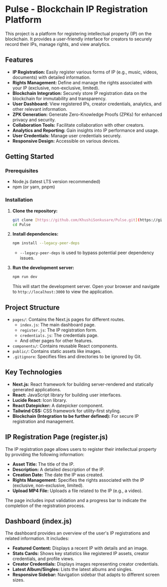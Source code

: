 # Pulse - Blockchain IP Registration Platform

This project is a platform for registering intellectual property (IP) on the blockchain. It provides a user-friendly interface for creators to securely record their IPs, manage rights, and view analytics.

## Features

* **IP Registration:** Easily register various forms of IP (e.g., music, videos, documents) with detailed information.
* **Rights Management:** Define and manage the rights associated with your IP (exclusive, non-exclusive, limited).
* **Blockchain Integration:** Securely store IP registration data on the blockchain for immutability and transparency.
* **User Dashboard:** View registered IPs, creator credentials, analytics, and other relevant information.
* **ZPK Generation:** Generate Zero-Knowledge Proofs (ZPKs) for enhanced privacy and security.
* **Collaboration Tools:** Facilitate collaboration with other creators.
* **Analytics and Reporting:** Gain insights into IP performance and usage.
* **User Credentials:** Manage user credentials securely.
* **Responsive Design:** Accessible on various devices.

## Getting Started

### Prerequisites

* Node.js (latest LTS version recommended)
* npm (or yarn, pnpm)

### Installation

1.  **Clone the repository:**

    ```bash
    git clone [https://github.com/KhushiSonkusare/Pulse.git](https://github.com/KhushiSonkusare/Pulse.git)
    cd Pulse
    ```

2.  **Install dependencies:**

    ```bash
    npm install --legacy-peer-deps
    ```

    * `--legacy-peer-deps` is used to bypass potential peer dependency issues.

3.  **Run the development server:**

    ```bash
    npm run dev
    ```

    This will start the development server. Open your browser and navigate to `http://localhost:3000` to view the application.

## Project Structure

* `pages/`: Contains the Next.js pages for different routes.
    * `index.js`: The main dashboard page.
    * `register.js`: The IP registration form.
    * `credentials.js`: The credentials page.
    * And other pages for other features.
* `components/`: Contains reusable React components.
* `public/`: Contains static assets like images.
* `.gitignore`: Specifies files and directories to be ignored by Git.

## Key Technologies

* **Next.js:** React framework for building server-rendered and statically generated applications.
* **React:** JavaScript library for building user interfaces.
* **Lucide React:** Icon library.
* **React Datepicker:** A datepicker component.
* **Tailwind CSS:** CSS framework for utility-first styling.
* **Blockchain (Integration to be further defined):** For secure IP registration and management.

## IP Registration Page (register.js)

The IP registration page allows users to register their intellectual property by providing the following information:

* **Asset Title:** The title of the IP.
* **Description:** A detailed description of the IP.
* **Creation Date:** The date the IP was created.
* **Rights Management:** Specifies the rights associated with the IP (exclusive, non-exclusive, limited).
* **Upload MP4 File:** Uploads a file related to the IP (e.g., a video).

The page includes input validation and a progress bar to indicate the completion of the registration process.

## Dashboard (index.js)

The dashboard provides an overview of the user's IP registrations and related information. It includes:

* **Featured Content:** Displays a recent IP with details and an image.
* **Stats Cards:** Shows key statistics like registered IP assets, creator credentials, and profile views.
* **Creator Credentials:** Displays images representing creator credentials.
* **Latest Album/Singles:** Lists the latest albums and singles.
* **Responsive Sidebar:** Navigation sidebar that adapts to different screen sizes.

